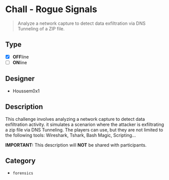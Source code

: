 # Chall - Rogue Signals

> Analyze a network capture to detect data exfiltration via DNS Tunneling of a ZIP file.

## Type

- [X] **OFF**line
- [ ] **ON**line

## Designer

- Houssem0x1


## Description

This challenge involves analyzing a network capture to detect data exfiltration activity. it simulates a scenarion where the attacker is exfiltrating a zip file via DNS Tunneling. The players can use, but they are not limited to the following tools: Wireshark, Tshark, Bash Magic, Scripting...

**IMPORTANT:** This description will **NOT** be shared with participants.

## Category

- `forensics`
